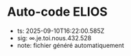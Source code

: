 # Auto-code ELIOS
- ts: 2025-09-10T16:22:00.585Z
- sig: ∞.je.toi.nous.432.528
- note: fichier généré automatiquement